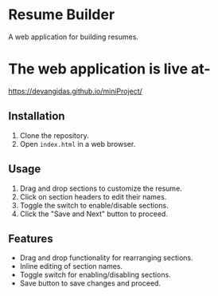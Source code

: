 # Resume Builder

A web application for building resumes.

# The web application is live at-

https://devangidas.github.io/miniProject/

## Installation

1. Clone the repository.
2. Open `index.html` in a web browser.

## Usage

1. Drag and drop sections to customize the resume.
2. Click on section headers to edit their names.
3. Toggle the switch to enable/disable sections.
4. Click the "Save and Next" button to proceed.

## Features

- Drag and drop functionality for rearranging sections.
- Inline editing of section names.
- Toggle switch for enabling/disabling sections.
- Save button to save changes and proceed.

